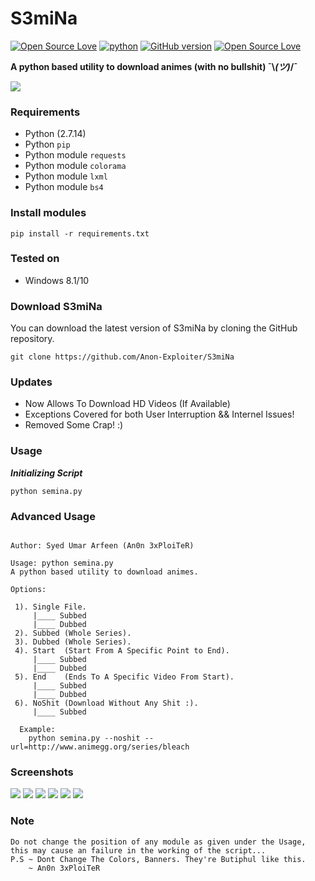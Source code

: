# S3miNa
[![Open Source Love](https://badges.frapsoft.com/os/v1/open-source.svg?v=102)](https://github.com/ellerbrock/open-source-badge/)
[![python](https://img.shields.io/badge/python-2.7-blue.svg)](https://www.python.org/downloads/)
[![GitHub version](https://d25lcipzij17d.cloudfront.net/badge.svg?id=gh&type=6&v=6.0&x2=0)](http://badge.fury.io/gh/boennemann%2Fbadges)
[![Open Source Love](https://badges.frapsoft.com/os/mit/mit.svg?v=102)](https://github.com/ellerbrock/open-source-badge/)

**A python based utility to download animes (with no bullshit) ¯\\_(ツ)_/¯**

<img src="https://i.imgur.com/9KubVzA.png" />

### Requirements

- Python (2.7.14)
- Python `pip`
- Python module `requests`
- Python module `colorama`
- Python module `lxml`
- Python module `bs4`

### Install modules

	pip install -r requirements.txt
	
### Tested on

- Windows 8.1/10
 
### Download S3miNa

You can download the latest version of S3miNa by cloning the GitHub repository.

	git clone https://github.com/Anon-Exploiter/S3miNa
	
### Updates

- Now Allows To Download HD Videos (If Available)
- Exceptions Covered for both User Interruption && Internel Issues!
- Removed Some Crap! :)


### Usage

***Initializing Script***

	python semina.py
	

### Advanced Usage

<pre><code>
Author: Syed Umar Arfeen (An0n 3xPloiTeR)

Usage: python semina.py
A python based utility to download animes.

Options:

 1). Single File.
  	 |____ Subbed
  	 |____ Dubbed
 2). Subbed (Whole Series).
 3). Dubbed (Whole Series).
 4). Start  (Start From A Specific Point to End).
  	 |____ Subbed
  	 |____ Dubbed
 5). End    (Ends To A Specific Video From Start).
  	 |____ Subbed
  	 |____ Dubbed
 6). NoShit (Download Without Any Shit :).
  	 |____ Subbed
  
  Example:
	python semina.py --noshit --url=http://www.animegg.org/series/bleach 
</code></pre>

### Screenshots

<img src="https://i.imgur.com/tsPYTg0.png" />
<img src="https://i.imgur.com/sBZ0n5i.png" />
<img src="https://i.imgur.com/a6DsVOP.png" />
<img src="https://i.imgur.com/noKnHfJ.png" />
<img src="https://i.imgur.com/3iIdnto.png" />
<img src="https://i.imgur.com/cjS9SOV.png" />

### Note 
<pre><code>Do not change the position of any module as given under the Usage, this may cause an failure in the working of the script...
P.S ~ Dont Change The Colors, Banners. They're Butiphul like this.
	~ An0n 3xPloiTeR
</code></pre>